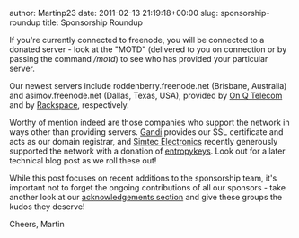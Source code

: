 author: Martinp23
date: 2011-02-13 21:19:18+00:00
slug: sponsorship-roundup
title: Sponsorship Roundup

If you're currently connected to freenode, you will be connected to a donated server - look at the "MOTD" (delivered to you on connection or by passing the command _/motd_) to see who has provided your particular server.

Our newest servers include ﻿﻿roddenberry.freenode.net (Brisbane, Australia) and asimov.freenode.net (Dallas, Texas, USA), provided by [On Q Telecom](http://www.onqtel.com) and by [Rackspace](http://www.rackspace.com), respectively.﻿﻿﻿

Worthy of mention indeed are those companies who support the network in ways other than providing servers. [Gandi](http://www.gandi.net) provides our SSL certificate and acts as our domain registrar, and [Simtec Electronics](http://www.simtec.co.uk) recently generously supported the network with a donation of [entropykeys](http://www.entropykey.co.uk). Look out for a later technical blog post as we roll these out!

While this post focuses on recent additions to the sponsorship team, it's important not to forget the ongoing contributions of all our sponsors - take another look at our [acknowledgements section](http://freenode.net/acknowledgements.shtml) and give these groups the kudos they deserve!

Cheers,
Martin
